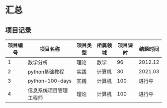 # 汇总

## 项目记录
| 项目编号 | 项目名称                           | 项目类型 | 所属领域 | 项目课时 | 结题时间 |
| - | --------------- | -------- | -------- | -------- | -------- |
| 1 | 数学分析               |  理论        | 数学        | 96        | 2012.12        |
| 2 | python基础教程         | 实践       | 计算机        |     30     | 2021.03       |
| 3 | python-100-days         | 实践       | 计算机        |     100     | 进行中       |
| 4 | 信息系统项目管理工程师         | 理论       | 计算机        |     100     | 进行中       |